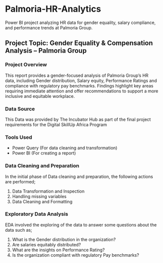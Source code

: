 # Palmoria-HR-Analytics
Power BI project analyzing HR data for gender equality, salary compliance, and performance trends at Palmoria Group.

## Project Topic: Gender Equality & Compensation Analysis – Palmoria Group

### Project Overview
This report provides a gender-focused analysis of Palmoria Group’s HR data, including Gender distribution, Salary equity, Performance Ratings and compliance with regulatory pay benchmarks. Findings highlight key areas requiring immediate attention and offer recommendations to support a more inclusive and equitable workplace.

### Data Source
This Data was provided by The Incubator Hub as part of the final project requirements for the Digital SkillUp Africa Program

### Tools Used
- Power Query (For data cleaning and transformation)
- Power BI (For creating a report)

### Data Cleaning and Preparation
In the initial phase of Data cleaning and preparation, the following actions are performed;
1. Data Transformation and Inspection
2. Handling missing variables
3. Data Cleaning and Formatting

### Exploratory Data Analysis
EDA involved the exploring of the data to answer some questions about the data such as;
1. What is the Gender distribution in the organization?
2. Are salaries equitably distributed?
3. What are the insights on Performance Rating?
4. Is the organization compliant with regulatory Pay benchmarks?
